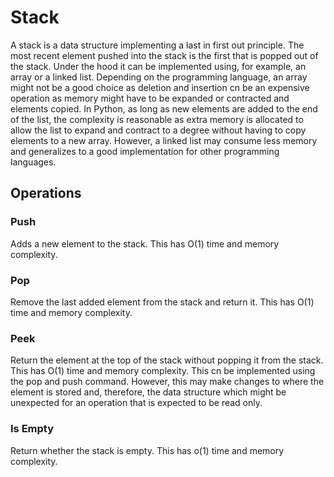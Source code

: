 # Stack

A stack is a data structure implementing a last in first out principle. The most recent element pushed into the stack is the first that is popped out of the stack. Under the hood it can be implemented using, for example, an array or a linked list. Depending on the programming language, an array might not be a good choice as deletion and insertion cn be an expensive operation as memory might have to be expanded or contracted and elements copied. In Python, as long as new elements are added to the end of the list, the complexity is reasonable as extra memory is allocated to allow the list to expand and contract to a degree without having to copy elements to a new array. However, a linked list may consume less memory and generalizes to a good implementation for other programming languages.

## Operations

### Push

Adds a new element to the stack. This has O(1) time and memory complexity.

### Pop

Remove the last added element from the stack and return it. This has O(1) time and memory complexity.

### Peek

Return the element at the top of the stack without popping it from the stack. This has O(1) time and memory complexity. This cn be implemented using the pop and push command. However, this may make changes to where the element is stored and, therefore, the data structure which might be unexpected for an operation that is expected to be read only.

### Is Empty

Return whether the stack is empty. This has o(1) time and memory complexity.
